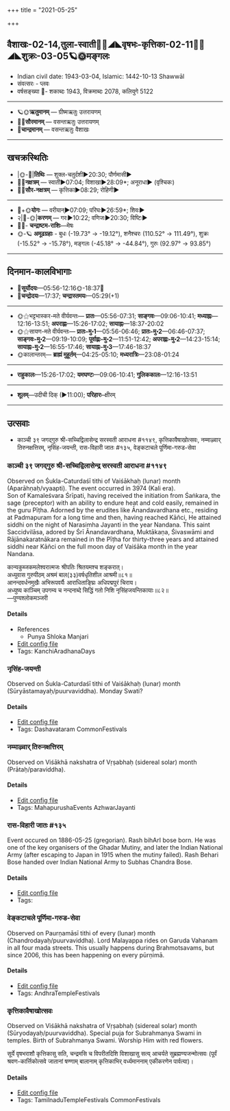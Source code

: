 +++
title = "2021-05-25"

+++
## वैशाखः-02-14,तुला-स्वाती🌛🌌◢◣वृषभः-कृत्तिका-02-11🌌🌞◢◣शुक्रः-03-05🪐🌞मङ्गलः
- Indian civil date: 1943-03-04, Islamic: 1442-10-13 Shawwāl
- संवत्सरः - प्लवः
- वर्षसङ्ख्या 🌛- शकाब्दः 1943, विक्रमाब्दः 2078, कलियुगे 5122
___________________
- 🪐🌞**ऋतुमानम्** — ग्रीष्मऋतुः उत्तरायणम्
- 🌌🌞**सौरमानम्** — वसन्तऋतुः उत्तरायणम्
- 🌛**चान्द्रमानम्** — वसन्तऋतुः वैशाखः
___________________


## खचक्रस्थितिः
- |🌞-🌛|**तिथिः** — शुक्ल-चतुर्दशी►20:30; पौर्णमासी►  
- 🌌🌛**नक्षत्रम्** — स्वाती►07:04; विशाखा►28:09*; अनूराधा► (वृश्चिकः)  
- 🌌🌞**सौर-नक्षत्रम्** — कृत्तिका►08:29; रोहिणी►  
___________________
- 🌛+🌞**योगः** — वरीयान्►07:09; परिघः►26:59*; शिवः►  
- २|🌛-🌞|**करणम्** — गरः►10:22; वणिजः►20:30; विष्टिः►  
- 🌌🌛- **चन्द्राष्टम-राशिः**—मेषः  
- 🌞-🪐 **अमूढग्रहाः** - बुधः (-19.73° → -19.12°), शनैश्चरः (110.52° → 111.49°), शुक्रः (-15.52° → -15.78°), मङ्गलः (-45.18° → -44.84°), गुरुः (92.97° → 93.85°)
___________________


## दिनमान-कालविभागाः
- 🌅**सूर्योदयः**—05:56-12:16🌞️-18:37🌇  
- 🌛**चन्द्रोदयः**—17:37; **चन्द्रास्तमयः**—05:29(+1)  
___________________
- 🌞⚝भट्टभास्कर-मते वीर्यवन्तः— **प्रातः**—05:56-07:31; **साङ्गवः**—09:06-10:41; **मध्याह्नः**—12:16-13:51; **अपराह्णः**—15:26-17:02; **सायाह्नः**—18:37-20:02  
- 🌞⚝सायण-मते वीर्यवन्तः— **प्रातः-मु॰1**—05:56-06:46; **प्रातः-मु॰2**—06:46-07:37; **साङ्गवः-मु॰2**—09:19-10:09; **पूर्वाह्णः-मु॰2**—11:51-12:42; **अपराह्णः-मु॰2**—14:23-15:14; **सायाह्नः-मु॰2**—16:55-17:46; **सायाह्नः-मु॰3**—17:46-18:37  
- 🌞कालान्तरम्— **ब्राह्मं मुहूर्तम्**—04:25-05:10; **मध्यरात्रिः**—23:08-01:24  
___________________
- **राहुकालः**—15:26-17:02; **यमघण्टः**—09:06-10:41; **गुलिककालः**—12:16-13:51  
___________________
- **शूलम्**—उदीची दिक् (►11:00); **परिहारः**–क्षीरम्  
___________________

## उत्सवाः
- काञ्ची ३९ जगद्गुरु श्री-सच्चिद्विलासेन्द्र सरस्वती आराधना #११४९, कृत्तिकावैषाखोत्सवः, नम्माऴ्वार् तिरुनक्षत्तिरम्, नृसिंह-जयन्ती, रास-विहारी जातः #१३५, वेङ्कटाचले पूर्णिमा-गरुड-सेवा
### काञ्ची ३९ जगद्गुरु श्री-सच्चिद्विलासेन्द्र सरस्वती आराधना #११४९

Observed on Śukla-Caturdaśī tithi of Vaiśākhaḥ (lunar) month (Aparāhṇaḥ/vyaapti). The event occurred in 3974 (Kali era).  
Son of Kamaleśvara Śrīpati, having received the initiation from Śaṅkara, the sage (preceptor) with an ability to endure heat and cold easily, remained in the guru Pīṭha. Adorned by the erudites like Ānandavardhana etc., residing at Padmapuram for a long time and then, having reached Kāñci, He attained siddhi on the night of Narasimha Jayanti in the year Nandana. This saint Saccidvilāsa, adored by Śrī Ānandavardhana, Muktākaṇa, Śivaswāmi and Rājānakaratnākara remained in the Pīṭha for thirty-three years and attained siddhi near Kāñci on the full moon day of Vaiśāka month in the year Nandana.

कान्यकुब्जकमलेश्वरात्मजः श्रीपतिः श्रितयमश्च शङ्करात्।  
अध्युवास गुरुपीठम् अश्रमं बाल(३३)वर्षधृतिशील आश्रमी॥८१॥  
आनन्दवर्धनमुखैः अभिरूपवर्यैः आराधिताङ्घ्रिः अधिपद्मपुरं चिराय।  
अध्युष्य काञ्चिम् उपगम्य च नन्दनाब्दे सिद्धिं गतो निशि नृसिंहजयन्तिकायाः॥८२॥  
—पुण्यश्लोकमञ्जरी



#### Details
- References
  - Punya Shloka Manjari
- [Edit config file](https://github.com/jyotisham/adyatithi/blob/master/mahApuruSha/kAnchI-maTha/lunar_month/tithi/02/14/kAJcI_39_jagadguru_zrI~saccidvilAsEndra_sarasvatI_ArAdhanA.toml)
- Tags: KanchiAradhanaDays


### नृसिंह-जयन्ती

Observed on Śukla-Caturdaśī tithi of Vaiśākhaḥ (lunar) month (Sūryāstamayaḥ/puurvaviddha). Monday Swati?

#### Details
- [Edit config file](https://github.com/jyotisham/adyatithi/blob/master/devatA/vaiShNava/lunar_month/tithi/02/14/nRsiMha~jayantI.toml)
- Tags: Dashavataram CommonFestivals


### नम्माऴ्वार् तिरुनक्षत्तिरम्

Observed on Viśākhā nakshatra of Vṛṣabhaḥ (sidereal solar) month (Prātaḥ/paraviddha). 

#### Details
- [Edit config file](https://github.com/jyotisham/adyatithi/blob/master/mahApuruSha/ALvAr/sidereal_solar_month/nakshatra/02/16/nammAzhvAr_tirunakSattiram.toml)
- Tags: MahapurushaEvents AzhwarJayanti


### रास-विहारी जातः #१३५

Event occured on 1886-05-25 (gregorian). Rash bihArI bose born. He was one of the key organisers of the Ghadar Mutiny, and later the Indian National Army (after escaping to Japan in 1915 when the mutiny failed). Rash Behari Bose handed over Indian National Army to Subhas Chandra Bose.

#### Details
- [Edit config file](https://github.com/jyotisham/adyatithi/blob/master/mahApuruSha/xatra-later/gregorian/day/05/25/rAsa-vihArI_jAtaH.toml)
- Tags: 


### वेङ्कटाचले पूर्णिमा-गरुड-सेवा

Observed on Paurṇamāsī tithi of every (lunar) month (Chandrodayaḥ/puurvaviddha). Lord Malayappa rides on Garuda Vahanam in all four mada streets. This usually happens during Brahmotsavams, but since 2006, this has been happening on every pūrṇimā.

#### Details
- [Edit config file](https://github.com/jyotisham/adyatithi/blob/master/temples/venkaTAchala/lunar_month/tithi/00/15/vEGkaTAcalE_pUrNimA~garuDa-sEvA.toml)
- Tags: AndhraTempleFestivals


### कृत्तिकावैषाखोत्सवः

Observed on Viśākhā nakshatra of Vṛṣabhaḥ (sidereal solar) month (Sūryodayaḥ/puurvaviddha). Special puja for Subrahmanya Swami in temples. Birth of Subrahmanya Swami. Worship Him with red flowers.

सूर्ये वृषभराशौ कृत्तिकासु सति, चन्द्रमसि च विपरीतदिशि विशाखासु सत्य् आचर्यते सुब्रह्मण्यजन्मोत्सवः (पूर्वं श्रवण-कार्त्तिकोत्सवे जातानां षण्णाम् बालानाम् कृत्तिकाभिर् वर्ध्यमाननाम् एकीकरणेन पार्वत्या)।

#### Details
- [Edit config file](https://github.com/jyotisham/adyatithi/blob/master/devatA/kaumAra/sidereal_solar_month/nakshatra/02/16/vaikAci~vizAkham.toml)
- Tags: TamilnaduTempleFestivals CommonFestivals


